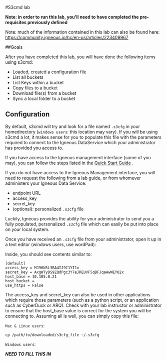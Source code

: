 #S3cmd lab

**Note: in order to run this lab, you'll need to have completed the pre-requisites previously defined**

Note: much of the information contained in this lab can also be found here: https://community.igneous.io/hc/en-us/articles/223409967


##Goals

After you have completed this lab, you will have done the following items using s3cmd:

* Loaded, created a configuration file
* List all buckets
* List Keys within a bucket
* Copy files to a bucket
* Download file(s) from a bucket
* Sync a local folder to a bucket


## Configuration

By default, s3cmd will try and look for a file named `.s3cfg` in your homedirectory (`windows users`: this location may vary).  If you will be using s3cmd a lot, it makes sense for you to populate this file with the parameters required to connect to the Igneous DataService which your administrator has provided you access to.  

If you have access to the Igneous management interface (some of you may), you can follow the steps listed in the [Quick Start Guide](https://community.igneous.io/hc/en-us/articles/223443448) .  

If you do not have access to the Igneous Management interface, you will need to request the following from a lab guide, or from whomever administers your Igneous Data Service:

* endpoint URL
* access_key
* secret_key
* (optional): personalized `.s3cfg` file

Luckily, Igneous provides the ability for your administrator to send you a fully populated, personalized `.s3cfg` file which can easily be put into place on your local system.

Once you have received an `.s3cfg` file from your administrator, open it up in a text editor (windows users, use wordPad):

Inside, you should see contents similar to:

    [default]
    access_key = MJ96N3L3BA4IJ9C1YI1x
    secret_key = AxgWTyDS9ZQdPgc3Y7eJREUVF5qBFJqaAwWEY02x
    host_base = 10.105.0.21
    host_bucket =
    use_https = False

The access_key and secret_key can also be used in other applications which require those parameters (such as a python script, or an application such as CyberDuck or ARQ).  Check with your lab instructor or administrator to ensure that the host_base value is correct for the system you will be connecting to.  Assuming all is well, you can simply copy this file:

`Mac & Linux users`:

    cp /path/to/downloaded/s3cfg_file ~/.s3cfg

`Windows users`:

***NEED TO FILL THIS IN***
